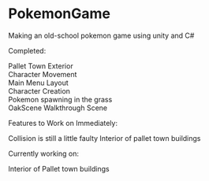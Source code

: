# PokemonGame
Making an old-school pokemon game using unity and C#


Completed:                                          

Pallet Town Exterior                                 
Character Movement                                   
Main Menu Layout                                      
Character Creation                                    
Pokemon spawning in the grass   
OakScene Walkthrough Scene


 Features to Work on Immediately:
 
 Collision is still a little faulty
 Interior of pallet town buildings

Currently working on:

Interior of Pallet town buildings
